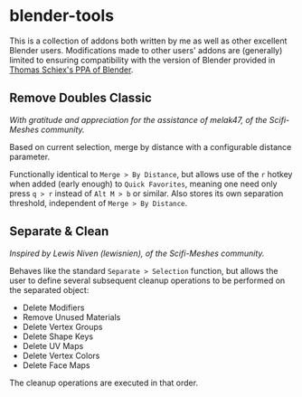 # blender-tools

This is a collection of addons both written by me as well as other excellent Blender users. Modifications made to other users' addons are (generally) limited to ensuring compatibility with the version of Blender provided in [Thomas Schiex's PPA of Blender](https://launchpad.net/~thomas-schiex/+archive/ubuntu/blender).

## Remove Doubles Classic

*With gratitude and appreciation for the assistance of melak47, of the Scifi-Meshes community.*

Based on current selection, merge by distance with a configurable distance parameter.

Functionally identical to `Merge > By Distance`, but allows use of the `r` hotkey when added (early enough) to `Quick Favorites`, meaning one need only press `q > r` instead of `Alt M > b` or similar. Also stores its own separation threshold, independent of `Merge > By Distance`.

## Separate &amp; Clean

*Inspired by Lewis Niven (lewisnien), of the Scifi-Meshes community.*

Behaves like the standard `Separate > Selection` function, but allows the user to define several subsequent cleanup operations to be performed on the separated object:

* Delete Modifiers
* Remove Unused Materials
* Delete Vertex Groups
* Delete Shape Keys
* Delete UV Maps
* Delete Vertex Colors
* Delete Face Maps

The cleanup operations are executed in that order.
